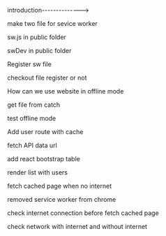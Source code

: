 introduction-------------->

make two file for sevice worker

sw.js in public folder

swDev in public folder

Register sw file

checkout file register or not

How can we use website in offline mode

get file from catch

test offline mode

Add user route with cache

fetch API data url

add react bootstrap table

render list with users

fetch cached page when no internet

removed service worker from chrome

check internet connection before fetch cached page

check network with internet and without internet
